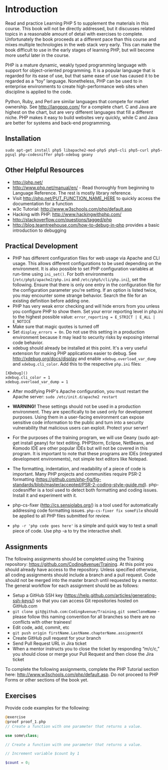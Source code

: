 # Introduction

Read and practice Learning PHP 5 to supplement the materials in this course. This book will not be directly addressed, but it discusses related topics in a reasonable amount of detail with exercises to complete. Unfortunately the book proceeds at a different pace than this course and mixes multiple technologies in the web stack very early. This can make the book difficult to use in the early stages of learning PHP, but will become more useful later in the course.

PHP is a mature dynamic, weakly typed programming language with support for object-oriented programming. It is a popular language that is regarded for its ease of use, but that same ease of use has caused it to be regarded as a “toy” language. Nonetheless, PHP can be used to in enterprise environments to create high-performance web sites when discipline is applied to the code. 

Python, Ruby, and Perl are similar languages that compete for market ownership. See http://langpop.com/ for a complete chart. C and Java are highest on the chart, but are very different languages that fill a different niche. PHP makes it easy to build websites very quickly, while C and Java are better for systems and back-end programming.

## Installation
`sudo apt-get install php5 libapache2-mod-php5 php5-cli php5-curl php5-pgsql php-codesniffer php5-xdebug geany`

## Other Helpful Resources

 - http://php.net/ 
 - http://www.php.net/manual/en/ - Read thoroughly from beginning to Language Reference. The rest is mostly library reference.
 - Visit http://php.net/PUT_FUNCTION_NAME_HERE to quickly access the documentation for a function 
 - w3c Tutorial: http://www.w3schools.com/php/default.asp
 - Hacking with PHP: http://www.hackingwithphp.com/
 - http://stackoverflow.com/questions/tagged/php
 - http://blog.teamtreehouse.com/how-to-debug-in-php provides a basic introduction to debugging

## Practical Development

 - PHP has different configuration files for web usage via Apache and CLI usage. This allows different configurations to be used depending on the environment. It is also possible to set PHP configuration variables at run-time using `ini_set()`. For both environments (`/etc/php5/apache2/php.ini` and `/etc/php5/cli/php.ini`), set the following. Ensure that there is only one entry in the configuration file for the configuration parameter you're setting. If an option is listed twice, you may encounter some strange behavior. Search the file for an existing definition before adding one.
  - PHP has very weak error checking and will hide errors from you unless you configure PHP to show them. Set your error reporting level in php.ini to the highest possible value: `error_reporting = E_STRICT | E_ALL | E_NOTICE` 
  - Make sure that magic quotes is turned off
  - Set `display_errors = On`. Do not use this setting in a production environment because it may lead to security risks by exposing internal code behavior.
  - xdebug should already be installed at this point. It's a very useful extension for making PHP applications easier to debug. See http://xdebug.org/docs/display and enable `xdebug.overload_var_dump` and `xdebug.cli_color`. Add this to the respective `php.ini` files:

   ```
   [XDebug]()
   xdebug.cli_color = 1
   xdebug.overload_var_dump = 1  
   ```

  - After modifying PHP's Apache configuration, you must restart the Apache server: `sudo /etc/init.d/apache2 restart`
  - **WARNING!** These settings should not be used in a production environment. They are specifically to be used only for development purposes. Using them in a user-facing environment can expose sensitive code information to the public and turn into a security vulnerability that malicious users can exploit. Protect your server!

 - For the purposes of the training program, we will use Geany (sudo apt-get install geany) for text editing. PHPStorm, Eclipse, NetBeans, and Komodo IDE are other popular IDEs but will not be covered in this program. It is important to note that these programs are IDEs (integrated development environments), not simple text editors like Notepad.
 - The formatting, indentation, and readability of a piece of code is important. Many PHP projects and communities require PSR-2 formatting (https://github.com/php-fig/fig-standards/blob/master/accepted/PSR-2-coding-style-guide.md). php-codesniffer is a tool used to detect both formatting and coding issues. Install it and experiment with it.
 - php-cs-fixer (http://cs.sensiolabs.org/) is a tool used for automatically addressing code formatting issues. `php-cs-fixer fix someFile` should be applied to all PHP files submitted for review.
 - `php -r 'php code goes here'` is a simple and quick way to test a small piece of code. Use php -a to try the interactive shell.

## Assignments

The following assignments should be completed using the Training repository: https://github.com/CodingAvenue/Training. At this point you should already have access to the repository. Unless specified otherwise, all coding assignments should include a branch and a pull request. Code should not be merged into the master branch until requested by a mentor. The general workflow for each assignment should be as follows:

 - Setup a GitHub SSH key (https://help.github.com/articles/generating-ssh-keys/) so that you can access Git repositories hosted on GitHub.com
 - `git clone git@github.com:CodingAvenue/Training.git someCloneName` - please follow this naming convention for all branches so there are no conflicts with other trainees!
 - Edit code, add, commit, etc
 - `git push origin firstName.LastName.chapterName.assignmentX`
 - Create GitHub pull request for your branch
 - Send Pull Request URL in Jira ticket
 - When a mentor instructs you to close the ticket by responding “m/c/c,” you should close or merge your Pull Request and then close the Jira ticket

To complete the following assignments, complete the PHP Tutorial section here: http://www.w3schools.com/php/default.asp. Do not proceed to PHP Forms or other sections of the book yet.

## Exercises

Provide code examples for the following:

```php
@exercise
@proof proof_1.php
// Create a function with one parameter that returns a value.

use some\class;
```

```php
// Create a function with one parameter that returns a value.
```

```php
// Increment variable $count by 1

$count = 0;
```
